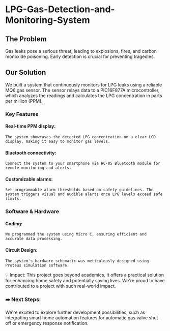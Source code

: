 # LPG-Gas-Detection-and-Monitoring-System

## The Problem 
Gas leaks pose a serious threat, leading to explosions, fires, and carbon monoxide poisoning. Early detection is crucial for preventing tragedies.

## Our Solution
We built a system that continuously monitors for LPG leaks using a reliable MQ6 gas sensor. The sensor relays data to a PIC16F877A microcontroller, which analyzes the readings and calculates the LPG     concentration in parts per million (PPM).

### Key Features
#### Real-time PPM display: 
    The system showcases the detected LPG concentration on a clear LCD display, making it easy to monitor gas levels.
#### Bluetooth connectivity: 
    Connect the system to your smartphone via HC-05 Bluetooth module for remote monitoring and alerts.
#### Customizable alarms: 
    Set programmable alarm thresholds based on safety guidelines. The system triggers visual and audible alerts once LPG levels exceed safe limits.

### Software & Hardware

#### Coding: 
    We programmed the system using Micro C, ensuring efficient and accurate data processing.
#### Circuit Design: 
    The system's hardware schematic was meticulously designed using Proteus simulation software.
    
💡 Impact: 
This project goes beyond academics. It offers a practical solution for enhancing home safety and potentially saving lives. We're proud to have contributed to a project with such real-world impact.

### ➡️ Next Steps: 
We're excited to explore further development possibilities, such as integrating smart home automation features for automatic gas valve shut-off or emergency response notification.


